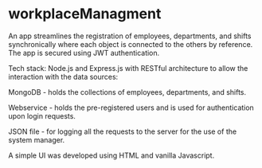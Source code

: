 # workplaceManagment

An app streamlines the registration of employees, departments, and shifts synchronically where each object is connected to the others by reference.
The app is secured using JWT authentication.

Tech stack: Node.js and Express.js with RESTful architecture to allow the interaction with the data sources:

  MongoDB - holds the collections of employees, departments, and shifts.
  
  Webservice - holds the pre-registered users and is used for authentication upon login requests.
  
  JSON file - for logging all the requests to the server for the use of the system manager.

  
A simple UI was developed using HTML and vanilla Javascript.

